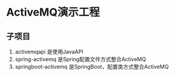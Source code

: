 
#  ActiveMQ演示工程
## 子项目
1. activemqapi 是使用JavaAPI
2. spring-activemq 是Spring配置文件方式整合ActiveMQ
3. springboot-activemq 是SpringBoot，配置类方式整合ActiveMQ

